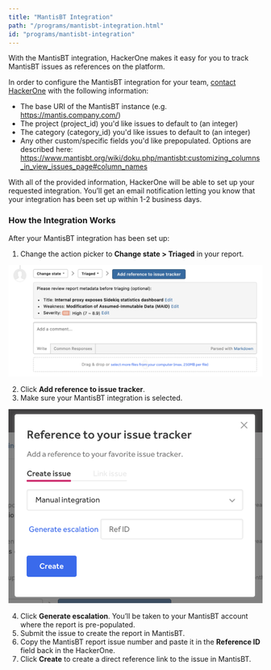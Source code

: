 ```yaml
---
title: "MantisBT Integration"
path: "/programs/mantisbt-integration.html"
id: "programs/mantisbt-integration"
---
```


With the MantisBT integration, HackerOne makes it easy for you to track MantisBT issues as references on the platform.

In order to configure the MantisBT integration for your team, [contact HackerOne](https://support.hackerone.com/hc/en-us/requests/new) with the following information:   

- The base URI of the MantisBT instance (e.g. https://mantis.company.com/)
- The project (project_id) you'd like issues to default to (an integer)
- The category (category_id) you'd like issues to default to (an integer)
- Any other custom/specific fields you'd like prepopulated. Options are described here: https://www.mantisbt.org/wiki/doku.php/mantisbt:customizing_columns_in_view_issues_page#column_names

With all of the provided information, HackerOne will be able to set up your requested integration. You’ll get an email notification letting you know that your integration has been set up within 1-2 business days.

### How the Integration Works
After your MantisBT integration has been set up:
1. Change the action picker to **Change state > Triaged** in your report.

![integrations](./images/add-integration-reference.png)

2. Click **Add reference to issue tracker**.
3. Make sure your MantisBT integration is selected.

![integration](./images/issue-tracker-reference.png)

4. Click **Generate escalation**. You’ll be taken to your MantisBT account where the report is pre-populated.
3. Submit the issue to create the report in MantisBT.
4. Copy the MantisBT report issue number and paste it in the **Reference ID** field back in the HackerOne.
5. Click **Create** to create a direct reference link to the issue in MantisBT.
